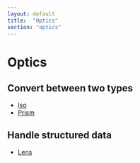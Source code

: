 ```yaml
---
layout: default
title:  "Optics"
section: "optics"
---
```


# Optics

## Convert between two types

-   [Iso](tut/iso.html)
-   [Prism](tut/prism.html)

## Handle structured data
-   [Lens](tut/lens.html)
